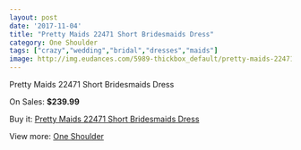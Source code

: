```yaml
---
layout: post
date: '2017-11-04'
title: "Pretty Maids 22471 Short Bridesmaids Dress"
category: One Shoulder
tags: ["crazy","wedding","bridal","dresses","maids"]
image: http://img.eudances.com/5989-thickbox_default/pretty-maids-22471-short-bridesmaids-dress.jpg
---
```

Pretty Maids 22471 Short Bridesmaids Dress

On Sales: **$239.99**
<a href="https://www.eudances.com/en/one-shoulder/2130-pretty-maids-22471-short-bridesmaids-dress.html"><amp-img layout="responsive" width="600" height="600" src="//img.eudances.com/5989-thickbox_default/pretty-maids-22471-short-bridesmaids-dress.jpg" alt="Pretty Maids 22471 Short Bridesmaids Dress 0" /></a>
<a href="https://www.eudances.com/en/one-shoulder/2130-pretty-maids-22471-short-bridesmaids-dress.html"><amp-img layout="responsive" width="600" height="600" src="//img.eudances.com/5990-thickbox_default/pretty-maids-22471-short-bridesmaids-dress.jpg" alt="Pretty Maids 22471 Short Bridesmaids Dress 1" /></a>

Buy it: [Pretty Maids 22471 Short Bridesmaids Dress](https://www.eudances.com/en/one-shoulder/2130-pretty-maids-22471-short-bridesmaids-dress.html "Pretty Maids 22471 Short Bridesmaids Dress")

View more: [One Shoulder](https://www.eudances.com/en/23-one-shoulder "One Shoulder")